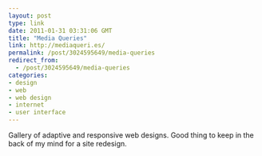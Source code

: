 ```yaml
---
layout: post
type: link
date: 2011-01-31 03:31:06 GMT
title: "Media Queries"
link: http://mediaqueri.es/
permalink: /post/3024595649/media-queries
redirect_from: 
  - /post/3024595649/media-queries
categories:
- design
- web
- web design
- internet
- user interface
---
```

Gallery of adaptive and responsive web designs. Good thing to keep in the back of my mind for a site redesign.